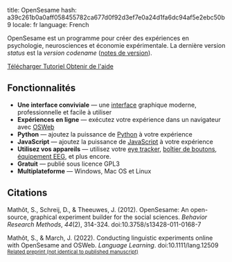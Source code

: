 title: OpenSesame
hash: a39c261b0a0aff058455782ca677d0f92d3ef7e0a24d1fa6dc94af5e2ebc50b9
locale: fr
language: French

OpenSesame est un programme pour créer des expériences en psychologie, neurosciences et économie expérimentale. La dernière version $status$ est la $version$ *$codename$* ([notes de version](http://osdoc.cogsci.nl/$branch$/fr/notes/$notes$)).

<div class="btn-group" role="group" aria-label="...">
  <a role="button" class="btn btn-success" href="%url:download%">
		<span class="glyphicon glyphicon-download" aria-hidden="true"></span>
		Télécharger
	 </a>
  <a role="button" class="btn btn-success" href="%url:beginner%">
  <span class="glyphicon glyphicon-education" aria-hidden="true"></span>
  	Tutoriel
  </a>
  <a role="button" class="btn btn-success" href="https://professional.cogsci.nl/">
  <span class="glyphicon glyphicon-comment" aria-hidden="true"></span>
  Obtenir de l'aide</a>
</div>

## Fonctionnalités

- __Une interface conviviale__ — une [interface](%link:manual/interface%) graphique moderne, professionnelle et facile à utiliser
- __Expériences en ligne__ — exécutez votre expérience dans un navigateur avec [OSWeb](%link:manual/osweb/workflow%)
- __Python__ — ajoutez la puissance de [Python](%link:manual/python/about%) à votre expérience
- __JavaScript__ — ajoutez la puissance de [JavaScript](%link:manual/python/about%) à votre expérience
- __Utilisez vos appareils__ — utilisez votre [eye tracker](%link:pygaze%), [boîtier de boutons](%link:buttonbox%), [équipement EEG](%link:parallel%), et plus encore.
- __Gratuit__ — publié sous licence GPL3
- __Multiplateforme__ — Windows, Mac OS et Linux

## Citations

Mathôt, S., Schreij, D., & Theeuwes, J. (2012). OpenSesame: An open-source, graphical experiment builder for the social sciences. *Behavior Research Methods*, *44*(2), 314-324. doi:10.3758/s13428-011-0168-7

Mathôt, S., & March, J. (2022). Conducting linguistic experiments online with OpenSesame and OSWeb. *Language Learning*. doi:10.1111/lang.12509
<br /><small>[Related preprint (not identical to published manuscript)](https://doi.org/10.31234/osf.io/wnryc)</small>
